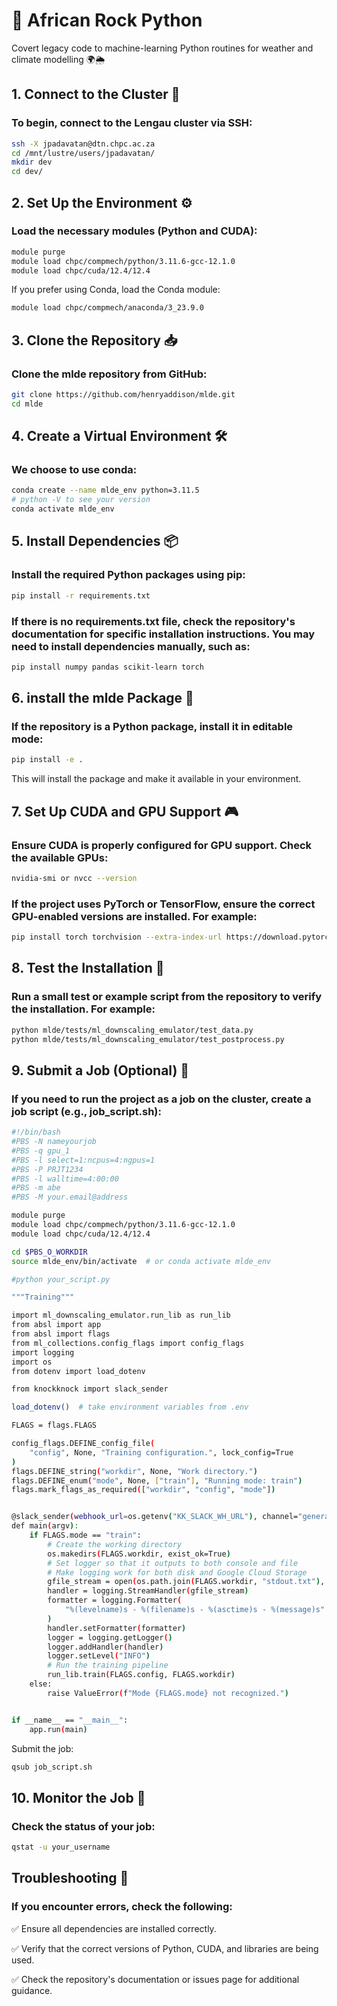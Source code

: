 # 🐍 African Rock Python
Covert legacy code to machine-learning Python routines for weather and climate modelling 🌍🌦️

## 1. Connect to the Cluster 🔌
### To begin, connect to the Lengau cluster via SSH:
```bash
ssh -X jpadavatan@dtn.chpc.ac.za
cd /mnt/lustre/users/jpadavatan/
mkdir dev
cd dev/
```

## 2. Set Up the Environment ⚙️
### Load the necessary modules (Python and CUDA):
```bash
module purge
module load chpc/compmech/python/3.11.6-gcc-12.1.0
module load chpc/cuda/12.4/12.4
```
If you prefer using Conda, load the Conda module:
```bash 
module load chpc/compmech/anaconda/3_23.9.0
```

## 3. Clone the Repository 📥
### Clone the mlde repository from GitHub:
```bash
git clone https://github.com/henryaddison/mlde.git
cd mlde
```

## 4. Create a Virtual Environment 🛠️
### We choose to use conda:
```bash
conda create --name mlde_env python=3.11.5
# python -V to see your version 
conda activate mlde_env
```
## 5.  Install Dependencies 📦
### Install the required Python packages using pip:
```bash
pip install -r requirements.txt
```
### If there is no requirements.txt file, check the repository's documentation for specific installation instructions. You may need to install dependencies manually, such as:
```bash
pip install numpy pandas scikit-learn torch
```

## 6. install the mlde Package 📂
### If the repository is a Python package, install it in editable mode:
```bash
pip install -e .
```
This will install the package and make it available in your environment.

## 7. Set Up CUDA and GPU Support 🎮
### Ensure CUDA is properly configured for GPU support. Check the available GPUs:
```bash
nvidia-smi or nvcc --version
```
### If the project uses PyTorch or TensorFlow, ensure the correct GPU-enabled versions are installed. For example:
```bash
pip install torch torchvision --extra-index-url https://download.pytorch.org/whl/cu112
```
## 8. Test the Installation 🧪
### Run a small test or example script from the repository to verify the installation. For example:
```bash
python mlde/tests/ml_downscaling_emulator/test_data.py
python mlde/tests/ml_downscaling_emulator/test_postprocess.py
```

## 9. Submit a Job (Optional) 🚀
### If you need to run the project as a job on the cluster, create a job script (e.g., job_script.sh):
```bash
#!/bin/bash
#PBS -N nameyourjob
#PBS -q gpu_1
#PBS -l select=1:ncpus=4:ngpus=1
#PBS -P PRJT1234
#PBS -l walltime=4:00:00
#PBS -m abe
#PBS -M your.email@address

module purge
module load chpc/compmech/python/3.11.6-gcc-12.1.0
module load chpc/cuda/12.4/12.4

cd $PBS_O_WORKDIR
source mlde_env/bin/activate  # or conda activate mlde_env

#python your_script.py

"""Training"""

import ml_downscaling_emulator.run_lib as run_lib
from absl import app
from absl import flags
from ml_collections.config_flags import config_flags
import logging
import os
from dotenv import load_dotenv

from knockknock import slack_sender

load_dotenv()  # take environment variables from .env

FLAGS = flags.FLAGS

config_flags.DEFINE_config_file(
    "config", None, "Training configuration.", lock_config=True
)
flags.DEFINE_string("workdir", None, "Work directory.")
flags.DEFINE_enum("mode", None, ["train"], "Running mode: train")
flags.mark_flags_as_required(["workdir", "config", "mode"])


@slack_sender(webhook_url=os.getenv("KK_SLACK_WH_URL"), channel="general")
def main(argv):
    if FLAGS.mode == "train":
        # Create the working directory
        os.makedirs(FLAGS.workdir, exist_ok=True)
        # Set logger so that it outputs to both console and file
        # Make logging work for both disk and Google Cloud Storage
        gfile_stream = open(os.path.join(FLAGS.workdir, "stdout.txt"), "w")
        handler = logging.StreamHandler(gfile_stream)
        formatter = logging.Formatter(
            "%(levelname)s - %(filename)s - %(asctime)s - %(message)s"
        )
        handler.setFormatter(formatter)
        logger = logging.getLogger()
        logger.addHandler(handler)
        logger.setLevel("INFO")
        # Run the training pipeline
        run_lib.train(FLAGS.config, FLAGS.workdir)
    else:
        raise ValueError(f"Mode {FLAGS.mode} not recognized.")


if __name__ == "__main__":
    app.run(main)
```
Submit the job:

```bash
qsub job_script.sh
```

## 10.  Monitor the Job 👀
### Check the status of your job:
```bash
qstat -u your_username
```

## Troubleshooting 🔧
### If you encounter errors, check the following:
✅ Ensure all dependencies are installed correctly.

✅ Verify that the correct versions of Python, CUDA, and libraries are being used.

✅ Check the repository's documentation or issues page for additional guidance.
